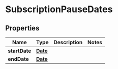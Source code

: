 

# SubscriptionPauseDates

## Properties

Name | Type | Description | Notes
------------ | ------------- | ------------- | -------------
**startDate** | [**Date**](Date.md) |  | 
**endDate** | [**Date**](Date.md) |  | 




